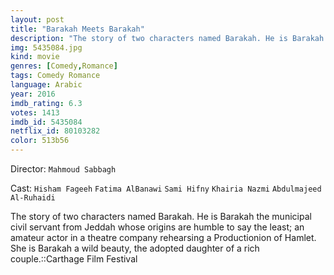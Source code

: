 ```yaml
---
layout: post
title: "Barakah Meets Barakah"
description: "The story of two characters named Barakah. He is Barakah the municipal civil servant from Jeddah whose origins are humble to say the least; an amateur actor in a theatre company rehearsing a Productionion of Hamlet. She is Barakah a wild beauty, the adopted daughter of a rich couple..."
img: 5435084.jpg
kind: movie
genres: [Comedy,Romance]
tags: Comedy Romance 
language: Arabic
year: 2016
imdb_rating: 6.3
votes: 1413
imdb_id: 5435084
netflix_id: 80103282
color: 513b56
---
```

Director: `Mahmoud Sabbagh`  

Cast: `Hisham Fageeh` `Fatima AlBanawi` `Sami Hifny` `Khairia Nazmi` `Abdulmajeed Al-Ruhaidi` 

The story of two characters named Barakah. He is Barakah the municipal civil servant from Jeddah whose origins are humble to say the least; an amateur actor in a theatre company rehearsing a Productionion of Hamlet. She is Barakah a wild beauty, the adopted daughter of a rich couple.::Carthage Film Festival
